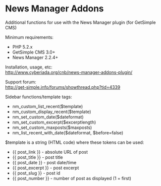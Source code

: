 News Manager Addons
===================

Additional functions for use with the News Manager plugin (for GetSimple CMS)

Minimum requirements:
 - PHP 5.2.x
 - GetSimple CMS 3.0+
 - News Manager 2.2.4+

Installation, usage, etc:    
<http://www.cyberiada.org/cnb/news-manager-addons-plugin/>

Support forum:    
<http://get-simple.info/forums/showthread.php?tid=4339>

Sidebar functions/template tags:

 - nm_custom_list_recent($template) 
 - nm_custom_display_recent($template) 
 - nm_set_custom_date($dateformat) 
 - nm_set_custom_excerpt($excerptlength) 
 - nm_set_custom_maxposts($maxposts)
 - nm_list_recent_with_date($dateformat, $before=false)

$template is a string (HTML code) where these tokens can be used:
 - {{ post_link }} - absolute URL of post
 - {{ post_title }} - post title
 - {{ post_date }} - post date/time
 - {{ post_excerpt }} - post excerpt
 - {{ post_slug }} - post id
 - {{ post_number }} - number of post as displayed (1 = first)
